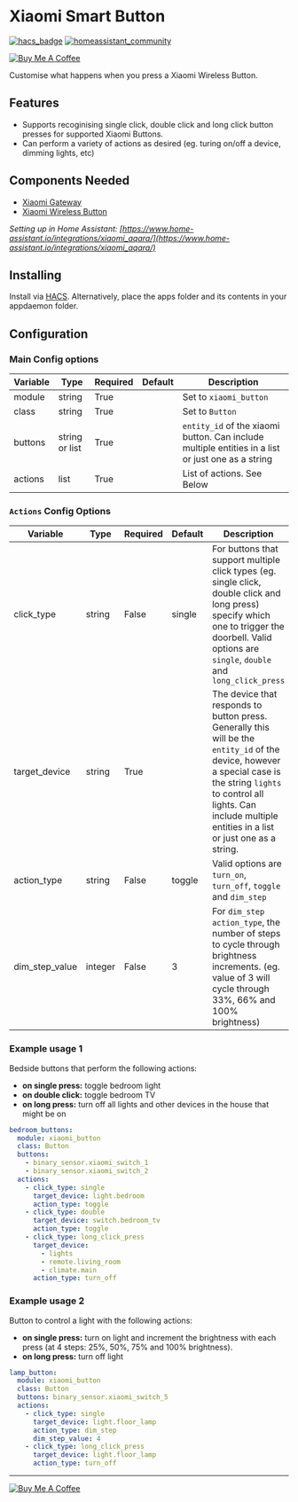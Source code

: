 # Xiaomi Smart Button
[![hacs_badge](https://img.shields.io/badge/HACS-Default-orange.svg)](https://github.com/custom-components/hacs) [![homeassistant_community](https://img.shields.io/badge/HA%20community-forum-brightgreen)](https://community.home-assistant.io/) 

<a href="https://www.buymeacoffee.com/so3n" target="_blank"><img src="https://www.buymeacoffee.com/assets/img/custom_images/orange_img.png" alt="Buy Me A Coffee" style="height: auto !important;width: auto !important;" ></a>

Customise what happens when you press a Xiaomi Wireless Button.

## Features
* Supports recoginising single click, double click and long click button presses for supported Xiaomi Buttons.
* Can perform a variety of actions as desired (eg. turing on/off a device, dimming lights, etc)

## Components Needed
* [Xiaomi Gateway](https://www.gearbest.com/living-appliances/pp_344667.html)
* [Xiaomi Wireless Button](https://www.gearbest.com/smart-home-controls/pp_009395405312.html?wid=1349303)

_Setting up in Home Assistant: [https://www.home-assistant.io/integrations/xiaomi_aqara/](https://www.home-assistant.io/integrations/xiaomi_aqara/)_

## Installing

Install via [HACS](https://hacs.xyz/). Alternatively, place the apps folder and its contents in your appdaemon folder.

## Configuration

### Main Config options

| Variable | Type           | Required | Default | Description                                                                                       |
| -------- | -------------- | -------- | ------- | ------------------------------------------------------------------------------------------------- |
| module   | string         | True     |         | Set to `xiaomi_button`                                                                            |
| class    | string         | True     |         | Set to `Button`                                                                                   |
| buttons  | string or list | True     |         | `entity_id` of the xiaomi button. Can include multiple entities in a list or just one as a string |
| actions  | list           | True     |         | List of actions. See Below                                                                        |

### `Actions` Config Options

| Variable       | Type    | Required | Default | Description                                                                                                                                                                                                                           |
| -------------- | ------- | -------- | ------- | ------------------------------------------------------------------------------------------------------------------------------------------------------------------------------------------------------------------------------------- |
| click_type     | string  | False    | single  | For buttons that support multiple click types (eg. single click, double click and long press) specify which one to trigger the doorbell. Valid options are `single`, `double` and `long_click_press`                                  |
| target_device  | string  | True     |         | The device that responds to button press. Generally this will be the `entity_id` of the device, however a special case is the string `lights` to control all lights. Can include multiple entities in a list or just one as a string. |
| action_type    | string  | False    | toggle  | Valid options are `turn_on`, `turn_off`, `toggle` and `dim_step`                                                                                                                                                                      |
| dim_step_value | integer | False    | 3       | For `dim_step` `action_type`, the number of steps to cycle through brightness increments. (eg. value of 3 will cycle through 33%, 66% and 100% brightness)                                                                            |

### Example usage 1
Bedside buttons that perform the following actions:
* **on single press:** toggle bedroom light
* **on double click:** toggle bedroom TV
* **on long press:** turn off all lights and other devices in the house that might be on

```yaml
bedroom_buttons:
  module: xiaomi_button
  class: Button
  buttons:
    - binary_sensor.xiaomi_switch_1
    - binary_sensor.xiaomi_switch_2
  actions:
    - click_type: single
      target_device: light.bedroom
      action_type: toggle
    - click_type: double
      target_device: switch.bedroom_tv
      action_type: toggle
    - click_type: long_click_press
      target_device: 
        - lights
        - remote.living_room
        - climate.main
      action_type: turn_off
```

### Example usage 2
Button to control a light with the following actions:
* **on single press:** turn on light and increment the brightness with each press (at 4 steps: 25%, 50%, 75% and 100% brightness).
* **on long press:** turn off light

```yaml
lamp_button:
  module: xiaomi_button
  class: Button
  buttons: binary_sensor.xiaomi_switch_5
  actions:
    - click_type: single
      target_device: light.floor_lamp
      action_type: dim_step
      dim_step_value: 4
    - click_type: long_click_press
      target_device: light.floor_lamp
      action_type: turn_off
```

<hr/>

<a href="https://www.buymeacoffee.com/so3n" target="_blank"><img src="https://www.buymeacoffee.com/assets/img/custom_images/orange_img.png" alt="Buy Me A Coffee" style="height: auto !important;width: auto !important;" ></a>
